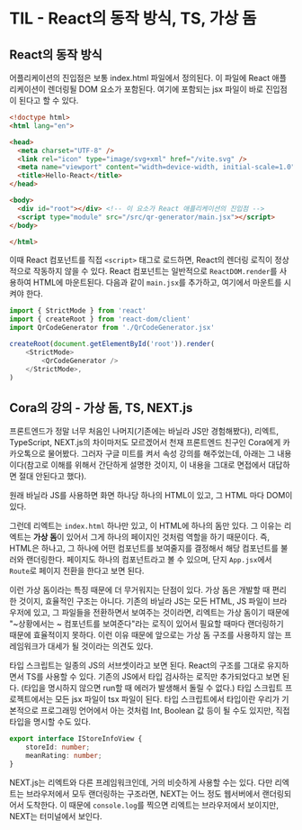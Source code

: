 # TIL - React의 동작 방식, TS, 가상 돔

## React의 동작 방식

어플리케이션의 진입점은 보통 index.html 파일에서 정의된다. 이 파일에 React 애플리케이션이 렌더링될 DOM 요소가 포함된다. 여기에 포함되는 jsx 파일이 바로 진입점이 된다고 할 수 있다.

```html
<!doctype html>
<html lang="en">

<head>
  <meta charset="UTF-8" />
  <link rel="icon" type="image/svg+xml" href="/vite.svg" />
  <meta name="viewport" content="width=device-width, initial-scale=1.0" />
  <title>Hello-React</title>
</head>

<body>
  <div id="root"></div> <!-- 이 요소가 React 애플리케이션의 진입점 -->
  <script type="module" src="/src/qr-generator/main.jsx"></script>
</body>

</html>
```

이때 React 컴포넌트를 직접 `<script>` 태그로 로드하면, React의 렌더링 로직이 정상적으로 작동하지 않을 수 있다. React 컴포넌트는 일반적으로 `ReactDOM.render`를 사용하여 HTML에 마운트된다. 다음과 같이 `main.jsx`를 추가하고, 여기에서 마운트를 시켜야 한다.

```javascript
import { StrictMode } from 'react'
import { createRoot } from 'react-dom/client'
import QrCodeGenerator from './QrCodeGenerator.jsx'

createRoot(document.getElementById('root')).render(
    <StrictMode>
        <QrCodeGenerator />
    </StrictMode>,
)
```
## Cora의 강의 - 가상 돔, TS, NEXT.js

프론트엔드가 정말 너무 처음인 나머지(기존에는 바닐라 JS만 경험해봤다), 리엑트, TypeScript, NEXT.js의 차이마저도 모르겠어서 천재 프론트엔드 친구인 Cora에게 카카오톡으로 물어봤다. 그러자 구글 미트를 켜서 속성 강의를 해주었는데, 아래는 그 내용이다(참고로 이해를 위해서 간단하게 설명한 것이지, 이 내용을 그대로 면접에서 대답하면 절대 안된다고 했다).

원래 바닐라 JS를 사용하면 화면 하나당 하나의 HTML이 있고, 그 HTML 마다 DOM이 있다. 

그런데 리엑트는 `index.html` 하나만 있고, 이 HTML에 하나의 돔만 있다. 그 이유는 리엑트는 **가상 돔**이 있어서 그게 하나의 페이지인 것처럼 역할을 하기 때문이다. 즉, HTML은 하나고, 그 하나에 어떤 컴포넌트를 보여줄지를 결정해서 해당 컴포넌트를 불러와 랜더링한다. 페이지도 하나의 컴포넌트라고 볼 수 있으며, 단지 `App.jsx`에서 `Route`로 페이지 전환을 한다고 보면 된다.

이런 가상 돔이라는 특징 때문에 더 무거워지는 단점이 있다. 가상 돔은 개발할 때 편리한 것이지, 효율적인 구조는 아니다. 기존의 바닐라 JS는 모든 HTML, JS 파일이 브라우저에 있고, 그 파일들을 전환하면서 보여주는 것이라면, 리엑트는 가상 돔이기 때문에 "~상황에서는 ~ 컴포넌트를 보여준다"라는 로직이 있어서 필요할 때마다 랜더링하기 때문에 효율적이지 못하다. 이런 이유 때문에 앞으로는 가상 돔 구조를 사용하지 않는 프레임워크가 대세가 될 것이라는 의견도 있다. 

타입 스크립트는 일종의 JS의 서브셋이라고 보면 된다. React의 구조를 그대로 유지하면서 TS를 사용할 수 있다. 기존의 JS에서 타입 검사하는 로직만 추가되었다고 보면 된다. (타입을 명시하지 않으면 run할 때 에러가 발생해서 돌릴 수 없다.) 타입 스크립트 프로젝트에서는 모든 jsx 파일이 tsx 파일이 된다. 타입 스크립트에서 타입이란 우리가 기본적으로 프로그래밍 언어에서 아는 것처럼 Int, Boolean 값 등이 될 수도 있지만, 직접 타입을 명시할 수도 있다.

```typescript
export interface IStoreInfoView {
	storeId: number;
	meanRating: number;
}
```

NEXT.js는 리엑트와 다른 프레임워크인데, 거의 비슷하게 사용할 수는 있다. 다만 리엑트는 브라우저에서 모두 랜더링하는 구조라면, NEXT는 어느 정도 웹서버에서 랜더링되어서 도착한다. 이 때문에 `console.log`를 찍으면 리엑트는 브라우저에서 보이지만, NEXT는 터미널에서 보인다.
